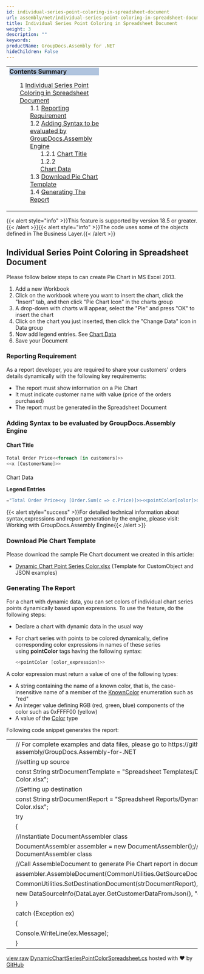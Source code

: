 ```yaml
---
id: individual-series-point-coloring-in-spreadsheet-document
url: assembly/net/individual-series-point-coloring-in-spreadsheet-document
title: Individual Series Point Coloring in Spreadsheet Document
weight: 3
description: ""
keywords: 
productName: GroupDocs.Assembly for .NET
hideChildren: False
---
```

<table class="sectionMacro" border="0" cellpadding="5" cellspacing="0" width="100%"><tbody><tr><td valign="top" width="50%"><div class="panel" style="border-top-width: 1px; border-right-width: 1px; border-bottom-width: 1px; border-left-width: 1px;"><div class="panelHeader" style="border-bottom-width: 1px; background-color: rgb(176, 196, 222);"><b>Contents Summary</b></div><div class="panelContent"><style type="text/css">div.rbtoc1590388625251 { padding-top: 0px; padding-right: 0px; padding-bottom: 0px; padding-left: 0px; }div.rbtoc1590388625251 ul { list-style-type: none; list-style-image: none; margin-left: 0px; }div.rbtoc1590388625251 li { margin-left: 0px; padding-left: 0px; }</style><div class="toc rbtoc1590388625251"><ul class="toc-indentation"><li><span class="TOCOutline">1</span> <a href="#IndividualSeriesPointColoringinSpreadsheetDocument-IndividualSeriesPointColoringinSpreadsheetDocument">Individual Series Point Coloring in Spreadsheet Document</a><ul class="toc-indentation"><li><span class="TOCOutline">1.1</span> <a href="#IndividualSeriesPointColoringinSpreadsheetDocument-ReportingRequirement">Reporting Requirement</a></li><li><span class="TOCOutline">1.2</span> <a href="#IndividualSeriesPointColoringinSpreadsheetDocument-AddingSyntaxtobeevaluatedbyGroupDocs.AssemblyEngine">Adding Syntax to be evaluated by GroupDocs.Assembly Engine</a><ul class="toc-indentation"><li><span class="TOCOutline">1.2.1</span> <a href="#IndividualSeriesPointColoringinSpreadsheetDocument-ChartTitle">Chart Title</a></li><li><span class="TOCOutline">1.2.2</span><a href="#IndividualSeriesPointColoringinSpreadsheetDocument-ChartData"><br>Chart Data</a></li></ul></li><li><span class="TOCOutline">1.3</span> <a href="#IndividualSeriesPointColoringinSpreadsheetDocument-DownloadPieChartTemplate">Download Pie Chart Template</a></li><li><span class="TOCOutline">1.4</span> <a href="#IndividualSeriesPointColoringinSpreadsheetDocument-GeneratingTheReport">Generating The Report</a></li></ul></li></ul></div></div></div></td><td valign="top" width="15%">&nbsp;</td><td valign="top" width="35%">&nbsp;</td></tr></tbody></table>

{{< alert style="info" >}}This feature is supported by version 18.5 or greater.{{< /alert >}}{{< alert style="info" >}}The code uses some of the objects defined in The Business Layer.{{< /alert >}}

## Individual Series Point Coloring in Spreadsheet Document

Please follow below steps to can create Pie Chart in MS Excel 2013.

1.  Add a new Workbook
2.  Click on the workbook where you want to insert the chart, click the "Insert" tab, and then click "Pie Chart Icon" in the charts group
3.  A drop-down with charts will appear, select the "Pie" and press "OK" to insert the chart
4.  Click on the chart you just inserted, then click the "Change Data" icon in Data group
5.  Now add legend entries. See [Chart Data](https://docs.dynabic.com/display/assemblynet/Pie+Chart+in+Spreadsheet+Document#PieChartinSpreadsheetDocument-ChartData)
6.  Save your Document

### Reporting Requirement

As a report developer, you are required to share your customers' orders details dynamically with the following key requirements:

*   The report must show information on a Pie Chart
*   It must indicate customer name with value (price of the orders purchased)
*   The report must be generated in the Spreadsheet Document

### Adding Syntax to be evaluated by GroupDocs.Assembly Engine

#### Chart Title

```csharp
Total Order Price<<foreach [in customers]>>
<<x [CustomerName]>>

```

####   
Chart Data

**Legend Entries**

```csharp
="Total Order Price<<y [Order.Sum(c => c.Price)]>><<pointColor[color]>>"
```

{{< alert style="success" >}}For detailed technical information about syntax,expressions and report generation by the engine, please visit: Working with GroupDocs.Assembly Engine{{< /alert >}}

### Download Pie Chart Template

Please download the sample Pie Chart document we created in this article:

*   [Dynamic Chart Point Series Color.xlsx](https://github.com/groupdocs-assembly/GroupDocs.Assembly-for-.NET/blob/master/Examples/Data/Source/Spreadsheet%20Templates/Dynamic%20Chart%20Point%20Series%20Color.xlsx) (Template for CustomObject and JSON examples) 

### Generating The Report

For a chart with dynamic data, you can set colors of individual chart series points dynamically based upon expressions. To use the feature, do the following steps:

*   Declare a chart with dynamic data in the usual way
*   For chart series with points to be colored dynamically, define corresponding color expressions in names of these series using **pointColor** tags having the following syntax:
    
    ```csharp
    <<pointColor [color_expression]>>
    ```
    

A color expression must return a value of one of the following types:

*   A string containing the name of a known color, that is, the case-insensitive name of a member of the [KnownColor](https://msdn.microsoft.com/en-us/library/system.drawing.knowncolor(v=vs.110).aspx) enumeration such as "red"
*   An integer value defining RGB (red, green, blue) components of the color such as 0xFFFF00 (yellow)
*   A value of the [Color](http://msdn.microsoft.com/en-us/library/system.drawing.color(v=vs.110).aspx) type

Following code snippet generates the report:

<table class="highlight tab-size js-file-line-container" data-tab-size="8" data-paste-markdown-skip=""><tbody><tr><td id="file-dynamicchartseriespointcolorspreadsheet-cs-L1" class="blob-num js-line-number" data-line-number="1"></td><td id="file-dynamicchartseriespointcolorspreadsheet-cs-LC1" class="blob-code blob-code-inner js-file-line"><span class="pl-c"><span class="pl-c">//</span> For complete examples and data files, please go to https://github.com/groupdocs-assembly/GroupDocs.Assembly-for-.NET</span></td></tr><tr><td id="file-dynamicchartseriespointcolorspreadsheet-cs-L2" class="blob-num js-line-number" data-line-number="2"></td><td id="file-dynamicchartseriespointcolorspreadsheet-cs-LC2" class="blob-code blob-code-inner js-file-line"><span class="pl-c"><span class="pl-c">//</span>setting up source</span></td></tr><tr><td id="file-dynamicchartseriespointcolorspreadsheet-cs-L3" class="blob-num js-line-number" data-line-number="3"></td><td id="file-dynamicchartseriespointcolorspreadsheet-cs-LC3" class="blob-code blob-code-inner js-file-line"><span class="pl-k">const</span> <span class="pl-en">String</span> <span class="pl-smi">strDocumentTemplate</span> <span class="pl-k">=</span> <span class="pl-s"><span class="pl-pds">"</span>Spreadsheet Templates/Dynamic Chart Point Series Color.xlsx<span class="pl-pds">"</span></span>;</td></tr><tr><td id="file-dynamicchartseriespointcolorspreadsheet-cs-L4" class="blob-num js-line-number" data-line-number="4"></td><td id="file-dynamicchartseriespointcolorspreadsheet-cs-LC4" class="blob-code blob-code-inner js-file-line"><span class="pl-c"><span class="pl-c">//</span>Setting up destination</span></td></tr><tr><td id="file-dynamicchartseriespointcolorspreadsheet-cs-L5" class="blob-num js-line-number" data-line-number="5"></td><td id="file-dynamicchartseriespointcolorspreadsheet-cs-LC5" class="blob-code blob-code-inner js-file-line"><span class="pl-k">const</span> <span class="pl-en">String</span> <span class="pl-smi">strDocumentReport</span> <span class="pl-k">=</span> <span class="pl-s"><span class="pl-pds">"</span>Spreadsheet Reports/Dynamic Chart Point Series Color.xlsx<span class="pl-pds">"</span></span>;</td></tr><tr><td id="file-dynamicchartseriespointcolorspreadsheet-cs-L6" class="blob-num js-line-number" data-line-number="6"></td><td id="file-dynamicchartseriespointcolorspreadsheet-cs-LC6" class="blob-code blob-code-inner js-file-line"><span class="pl-k">try</span></td></tr><tr><td id="file-dynamicchartseriespointcolorspreadsheet-cs-L7" class="blob-num js-line-number" data-line-number="7"></td><td id="file-dynamicchartseriespointcolorspreadsheet-cs-LC7" class="blob-code blob-code-inner js-file-line">{</td></tr><tr><td id="file-dynamicchartseriespointcolorspreadsheet-cs-L8" class="blob-num js-line-number" data-line-number="8"></td><td id="file-dynamicchartseriespointcolorspreadsheet-cs-LC8" class="blob-code blob-code-inner js-file-line"><span class="pl-c"><span class="pl-c">//</span>Instantiate DocumentAssembler class</span></td></tr><tr><td id="file-dynamicchartseriespointcolorspreadsheet-cs-L9" class="blob-num js-line-number" data-line-number="9"></td><td id="file-dynamicchartseriespointcolorspreadsheet-cs-LC9" class="blob-code blob-code-inner js-file-line"><span class="pl-en">DocumentAssembler</span> <span class="pl-smi">assembler</span> <span class="pl-k">=</span> <span class="pl-k">new</span> <span class="pl-en">DocumentAssembler</span>();<span class="pl-c"><span class="pl-c">//</span>initialize object of DocumentAssembler class</span></td></tr><tr><td id="file-dynamicchartseriespointcolorspreadsheet-cs-L10" class="blob-num js-line-number" data-line-number="10"></td><td id="file-dynamicchartseriespointcolorspreadsheet-cs-LC10" class="blob-code blob-code-inner js-file-line"><span class="pl-c"><span class="pl-c">//</span>Call AssembleDocument to generate Pie Chart report in document format</span></td></tr><tr><td id="file-dynamicchartseriespointcolorspreadsheet-cs-L11" class="blob-num js-line-number" data-line-number="11"></td><td id="file-dynamicchartseriespointcolorspreadsheet-cs-LC11" class="blob-code blob-code-inner js-file-line"><span class="pl-smi">assembler</span>.<span class="pl-en">AssembleDocument</span>(<span class="pl-smi">CommonUtilities</span>.<span class="pl-en">GetSourceDocument</span>(<span class="pl-smi">strDocumentTemplate</span>),</td></tr><tr><td id="file-dynamicchartseriespointcolorspreadsheet-cs-L12" class="blob-num js-line-number" data-line-number="12"></td><td id="file-dynamicchartseriespointcolorspreadsheet-cs-LC12" class="blob-code blob-code-inner js-file-line"><span class="pl-smi">CommonUtilities</span>.<span class="pl-en">SetDestinationDocument</span>(<span class="pl-smi">strDocumentReport</span>),</td></tr><tr><td id="file-dynamicchartseriespointcolorspreadsheet-cs-L13" class="blob-num js-line-number" data-line-number="13"></td><td id="file-dynamicchartseriespointcolorspreadsheet-cs-LC13" class="blob-code blob-code-inner js-file-line"><span class="pl-k">new</span> <span class="pl-en">DataSourceInfo</span>(<span class="pl-smi">DataLayer</span>.<span class="pl-en">GetCustomerDataFromJson</span>(), <span class="pl-s"><span class="pl-pds">"</span>customers<span class="pl-pds">"</span></span>));</td></tr><tr><td id="file-dynamicchartseriespointcolorspreadsheet-cs-L14" class="blob-num js-line-number" data-line-number="14"></td><td id="file-dynamicchartseriespointcolorspreadsheet-cs-LC14" class="blob-code blob-code-inner js-file-line">}</td></tr><tr><td id="file-dynamicchartseriespointcolorspreadsheet-cs-L15" class="blob-num js-line-number" data-line-number="15"></td><td id="file-dynamicchartseriespointcolorspreadsheet-cs-LC15" class="blob-code blob-code-inner js-file-line"><span class="pl-k">catch</span> (<span class="pl-en">Exception</span> <span class="pl-smi">ex</span>)</td></tr><tr><td id="file-dynamicchartseriespointcolorspreadsheet-cs-L16" class="blob-num js-line-number" data-line-number="16"></td><td id="file-dynamicchartseriespointcolorspreadsheet-cs-LC16" class="blob-code blob-code-inner js-file-line">{</td></tr><tr><td id="file-dynamicchartseriespointcolorspreadsheet-cs-L17" class="blob-num js-line-number" data-line-number="17"></td><td id="file-dynamicchartseriespointcolorspreadsheet-cs-LC17" class="blob-code blob-code-inner js-file-line"><span class="pl-smi">Console</span>.<span class="pl-en">WriteLine</span>(<span class="pl-smi">ex</span>.<span class="pl-smi">Message</span>);</td></tr><tr><td id="file-dynamicchartseriespointcolorspreadsheet-cs-L18" class="blob-num js-line-number" data-line-number="18"></td><td id="file-dynamicchartseriespointcolorspreadsheet-cs-LC18" class="blob-code blob-code-inner js-file-line">}</td></tr></tbody></table>

[view raw](https://gist.github.com/GroupDocsGists/0d47085c93fbc137e03d6f586f3fecd4/raw/76f84086c18ee7b361b1322f018d661c498ede5c/DynamicChartSeriesPointColorSpreadsheet.cs) [DynamicChartSeriesPointColorSpreadsheet.cs](https://gist.github.com/GroupDocsGists/0d47085c93fbc137e03d6f586f3fecd4#file-dynamicchartseriespointcolorspreadsheet-cs) hosted with ❤ by [GitHub](https://github.com)
